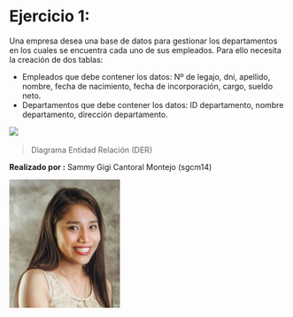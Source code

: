 # Ejercicio 1:

Una  empresa  desea  una  base  de  datos  para  gestionar  los  departamentos  en  los  cuales  se encuentra cada uno de sus empleados. Para ello necesita la creación de dos tablas: 
* Empleados  que debe contener los datos: Nº  de legajo, dni, apellido, nombre, fecha de nacimiento, fecha de incorporación, cargo, sueldo neto.
*  Departamentos  que debe contener  los datos: ID departamento, nombre  departamento, dirección departamento.

![](https://raw.githubusercontent.com/sgcm14/proyectos-java-fullstack/master/Guia%20de%20Ejercicios6/Ejercicio1/Ejercicio1.png)
> Diagrama Entidad Relación (DER)


**Realizado por :** Sammy Gigi Cantoral Montejo (sgcm14)

<img src ="https://raw.githubusercontent.com/sgcm14/sgcm14/main/sammy.jpg" width="200">
